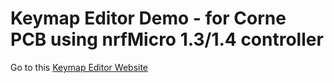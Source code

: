 # Keymap Editor Demo - for Corne PCB using nrfMicro 1.3/1.4 controller

Go to this [Keymap Editor Website](https://nickcoutsos.github.io/keymap-editor/)

[keymap-editor repository]:https://github.com/nickcoutsos/keymap-editor
